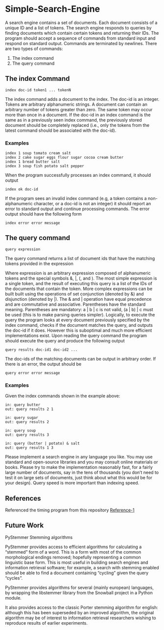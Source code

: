 # Simple-Search-Engine

A search engine contains a set of documents. Each document consists of a unique ID and a list of tokens. The search engine responds to queries by finding documents which contain certain tokens and returning their IDs. The program should accept a sequence of commands from standard input and respond on standard output. Commands are terminated by newlines. There are two types of commands:
1. The index command 
2. The query command 

## The index Command
```
index doc-id token1 ... tokenN
```

The index command adds a document to the index. The doc-id is an integer. Tokens are arbitrary alphanumeric strings. A document can contain an arbitrary number of tokens greater than zero. The same token may occur more than once in a document. If the doc-id in an index command is the same as in a previously seen index command, the previously stored document should be completely replaced (i.e., only the tokens from the latest command should be associated with the doc-id).

### Examples
```
index 1 soup tomato cream salt
index 2 cake sugar eggs flour sugar cocoa cream butter
index 1 bread butter salt
index 3 soup fish potato salt pepper
```
When the program successfully processes an index command, it should output
```
index ok doc-id
```
If the program sees an invalid index command (e.g, a token contains a non-alphanumeric character, or a doc-id is not an integer) it should report an error to standard output and
continue processing commands. The error output should have the following form
```
index error error message
```
## The query command
```
query expression
```
The query command returns a list of document ids that have the matching tokens
provided in the expression

Where expression is an arbitrary expression composed of alphanumeric tokens and the special symbols &, |, (, and ). The most simple expression is a single token, and the result of executing this query is a list of the IDs of the documents that contain the token. More complex expressions can be built built using the operations of set conjunction (denoted by &) and disjunction (denoted by |). The & and | operation have  equal precedence and are commutative and associative. Parentheses have the standard meaning. Parentheses are mandatory: a | b | c is not valid, (a | b) | c must be used (this is to make parsing queries simpler). Logically, to execute the query the program looks at every document previously specified by the index command, checks if the document matches the query, and outputs the doc-id if it does. However this is suboptimal and much more efficient implementations exist. Upon reading the query command the program should execute the query and produce the following output
```
query results doc-id1 doc-id2 ...
```
The doc-ids of the matching documents can be output in arbitrary order. If there is an error, the output should be
```
query error error message
```
### Examples
Given the index commands shown in the example above:

```
in: query butter
out: query results 2 1

in: query sugar
out: query results 2

in: query soup
out: query results 3

in: query (butter | potato) & salt
out: query results 1 3
```

Please implement a search engine in any language you like. You may use standard and open-source libraries and you may consult online materials or books. Please try to make the implementation reasonably fast, for a fairly large number of documents, say in the tens of thousands (you don’t need to test it on large sets of documents, just think about what this would be for your design). Query speed is more important than indexing speed.

## References

Referenced the timing program from this repository [Reference-1](https://github.com/bartdegoede/python-searchengine/blob/master/search/timing.py)

## Future Work
PyStemmer
Stemming algorithms

PyStemmer provides access to efficient algorithms for calculating a “stemmed” form of a word. This is a form with most of the common morphological endings removed; hopefully representing a common linguistic base form. This is most useful in building search engines and information retrieval software; for example, a search with stemming enabled should be able to find a document containing “cycling” given the query “cycles”.

PyStemmer provides algorithms for several (mainly european) languages, by wrapping the libstemmer library from the Snowball project in a Python module.

It also provides access to the classic Porter stemming algorithm for english: although this has been superseded by an improved algorithm, the original algorithm may be of interest to information retrieval researchers wishing to reproduce results of earlier experiments.

